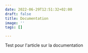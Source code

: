 ```yaml
---
date: 2022-06-29T12:51:32+02:00
draft: false
title: Documentation
image: ''
tags: []

---
```

Test pour l'article sur la documentation